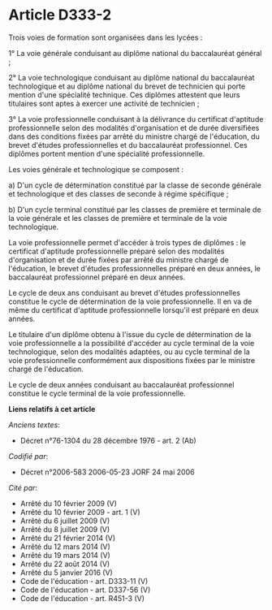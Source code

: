 # Article D333-2

Trois voies de formation sont organisées dans les lycées :

1° La voie générale conduisant au diplôme national du baccalauréat général ;

2° La voie technologique conduisant au diplôme national du baccalauréat technologique et au diplôme national du brevet de
technicien qui porte mention d'une spécialité technique. Ces diplômes attestent que leurs titulaires sont aptes à exercer une
activité de technicien ;

3° La voie professionnelle conduisant à la délivrance du certificat d'aptitude professionnelle selon des modalités
d'organisation et de durée diversifiées dans des conditions fixées par arrêté du ministre chargé de l'éducation, du brevet
d'études professionnelles et du baccalauréat professionnel. Ces diplômes portent mention d'une spécialité professionnelle.

Les voies générale et technologique se composent :

a) D'un cycle de détermination constitué par la classe de seconde générale et technologique et des classes de seconde à
régime spécifique ;

b) D'un cycle terminal constitué par les classes de première et terminale de la voie générale et les classes de première et
terminale de la voie technologique.

La voie professionnelle permet d'accéder à trois types de diplômes : le certificat d'aptitude professionnelle préparé selon
des modalités d'organisation et de durée fixées par arrêté du ministre chargé de l'éducation, le brevet d'études
professionnelles préparé en deux années, le baccalauréat professionnel préparé en deux années.

Le cycle de deux ans conduisant au brevet d'études professionnelles constitue le cycle de détermination de la voie
professionnelle. Il en va de même du certificat d'aptitude professionnelle lorsqu'il est préparé en deux années.

Le titulaire d'un diplôme obtenu à l'issue du cycle de détermination de la voie professionnelle a la possibilité d'accéder au
cycle terminal de la voie technologique, selon des modalités adaptées, ou au cycle terminal de la voie professionnelle
conformément aux dispositions fixées par le ministre chargé de l'éducation.

Le cycle de deux années conduisant au baccalauréat professionnel constitue le cycle terminal de la voie professionnelle.

**Liens relatifs à cet article**

_Anciens textes_:

  - Décret n°76-1304 du 28 décembre 1976 - art. 2 (Ab)

_Codifié par_:

  - Décret n°2006-583 2006-05-23 JORF 24 mai 2006

_Cité par_:

  - Arrêté du 10 février 2009 (V)
  - Arrêté du 10 février 2009 - art. 1 (V)
  - Arrêté du 6 juillet 2009 (V)
  - Arrêté du 8 juillet 2009 (V)
  - Arrêté du 21 février 2014 (V)
  - Arrêté du 12 mars 2014 (V)
  - Arrêté du 19 mars 2014 (V)
  - Arrêté du 22 août 2014 (V)
  - Arrêté du 5 janvier 2016 (V)
  - Code de l'éducation - art. D333-11 (V)
  - Code de l'éducation - art. D337-56 (V)
  - Code de l'éducation - art. R451-3 (V)
